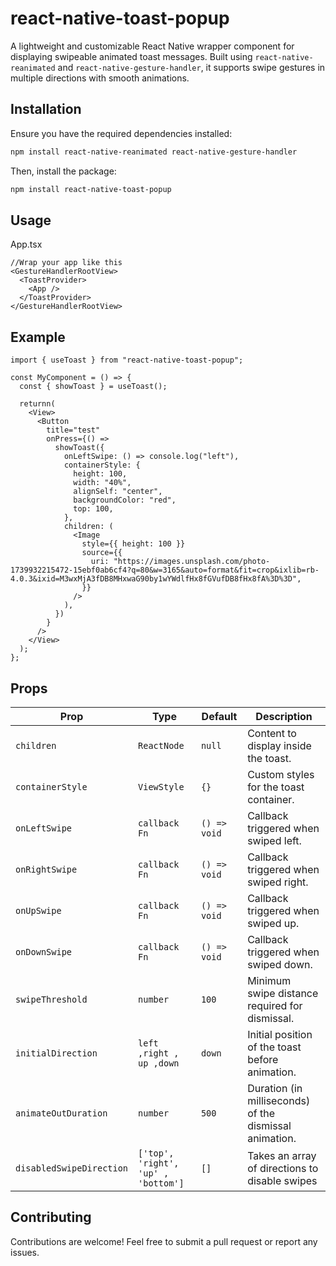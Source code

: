 # react-native-toast-popup

A lightweight and customizable React Native wrapper component for displaying swipeable animated toast messages. Built using `react-native-reanimated` and `react-native-gesture-handler`, it supports swipe gestures in multiple directions with smooth animations.

## Installation

Ensure you have the required dependencies installed:

```sh
npm install react-native-reanimated react-native-gesture-handler
```

Then, install the package:

```sh
npm install react-native-toast-popup
```

## Usage

App.tsx

```tsx
//Wrap your app like this
<GestureHandlerRootView>
  <ToastProvider>
    <App />
  </ToastProvider>
</GestureHandlerRootView>
```

## Example

```tsx
import { useToast } from "react-native-toast-popup";

const MyComponent = () => {
  const { showToast } = useToast();

  returnn(
    <View>
      <Button
        title="test"
        onPress={() =>
          showToast({
            onLeftSwipe: () => console.log("left"),
            containerStyle: {
              height: 100,
              width: "40%",
              alignSelf: "center",
              backgroundColor: "red",
              top: 100,
            },
            children: (
              <Image
                style={{ height: 100 }}
                source={{
                  uri: "https://images.unsplash.com/photo-1739932215472-15ebf0ab6cf4?q=80&w=3165&auto=format&fit=crop&ixlib=rb-4.0.3&ixid=M3wxMjA3fDB8MHxwaG90by1wYWdlfHx8fGVufDB8fHx8fA%3D%3D",
                }}
              />
            ),
          })
        }
      />
    </View>
  );
};
```

## Props

| Prop                     | Type                                | Default      | Description                                            |
| ------------------------ | ----------------------------------- | ------------ | ------------------------------------------------------ |
| `children`               | `ReactNode`                         | `null`       | Content to display inside the toast.                   |
| `containerStyle`         | `ViewStyle`                         | `{}`         | Custom styles for the toast container.                 |
| `onLeftSwipe`            | `callback Fn`                       | `() => void` | Callback triggered when swiped left.                   |
| `onRightSwipe`           | `callback Fn`                       | `() => void` | Callback triggered when swiped right.                  |
| `onUpSwipe`              | `callback Fn`                       | `() => void` | Callback triggered when swiped up.                     |
| `onDownSwipe`            | `callback Fn`                       | `() => void` | Callback triggered when swiped down.                   |
| `swipeThreshold`         | `number`                            | `100`        | Minimum swipe distance required for dismissal.         |
| `initialDirection`       | `left ,right , up ,down`            | `down`       | Initial position of the toast before animation.        |
| `animateOutDuration`     | `number`                            | `500`        | Duration (in milliseconds) of the dismissal animation. |
| `disabledSwipeDirection` | `['top', 'right', 'up' , 'bottom']` | `[]`         | Takes an array of directions to disable swipes         |

## Contributing

Contributions are welcome! Feel free to submit a pull request or report any issues.
